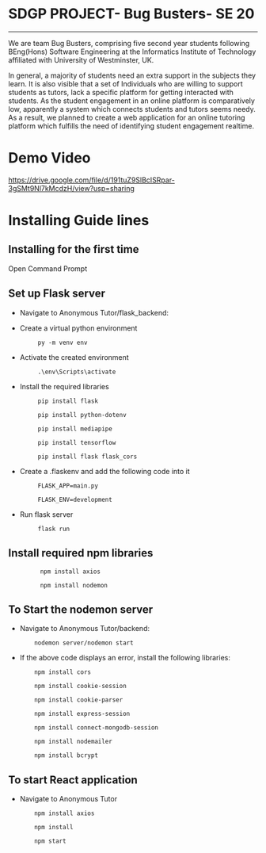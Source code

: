 # SDGP PROJECT- Bug Busters- SE 20
------------------------------------

We are team Bug Busters, comprising five second year students following BEng(Hons) Software Engineering at the Informatics Institute of Technology affiliated with University of Westminster, UK. 

In general, a majority of students need an extra support in the subjects they learn. It is also visible that a set of Individuals who are willing to support students as tutors, lack a specific platform for getting interacted with students. As the student engagement in an online platform is comparatively low, apparently a system which connects students and tutors seems needy. As a result, we planned to create a web application for an online tutoring platform which fulfills the need of identifying student engagement realtime.

# Demo Video

https://drive.google.com/file/d/191tuZ9SlBcISRpar-3gSMt9Nl7kMcdzH/view?usp=sharing


# Installing Guide lines


## Installing for the first time



Open Command Prompt

Set up Flask server
------------------------------------
 
  * Navigate to Anonymous Tutor/flask_backend:

  * Create a virtual python environment
 
 
             py -m venv env

  * Activate the created environment
 
 
             .\env\Scripts\activate

  * Install the required libraries
 
 
             pip install flask
 
             pip install python-dotenv
 
             pip install mediapipe
 
             pip install tensorflow
             
             pip install flask flask_cors
 
 
  * Create a .flaskenv and add the following code into it


             FLASK_APP=main.py
                        
             FLASK_ENV=development

  * Run flask server


             flask run
  

 Install required npm libraries
------------------------------------


             npm install axios             
           
             npm install nodemon
 
To Start the nodemon server
------------------------------------

  * Navigate to Anonymous Tutor/backend:


            nodemon server/nodemon start
  
  * If the above code displays an error, install the following libraries:


            npm install cors

            npm install cookie-session

            npm install cookie-parser

            npm install express-session

            npm install connect-mongodb-session

            npm install nodemailer

            npm install bcrypt
            
  
To start React application  
----------------------------------

  * Navigate to Anonymous Tutor 

           
            npm install axios

            npm install

            npm start



